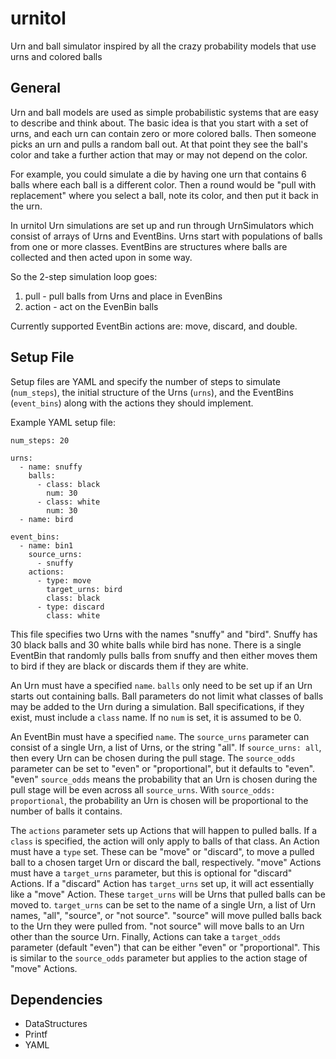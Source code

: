 urnitol
=======

Urn and ball simulator inspired by all the crazy probability models that use urns and colored balls


General
-------

Urn and ball models are used as simple probabilistic systems that are easy to describe and think about.  The basic idea is that you start with a set of urns, and each urn can contain zero or more colored balls.  Then someone picks an urn and pulls a random ball out.  At that point they see the ball's color and take a further action that may or may not depend on the color.

For example, you could simulate a die by having one urn that contains 6 balls where each ball is a different color.  Then a round would be "pull with replacement" where you select a ball, note its color, and then put it back in the urn.

In urnitol Urn simulations are set up and run through UrnSimulators which consist of arrays of Urns and EventBins.  Urns start with populations of balls from one or more classes.  EventBins are structures where balls are collected and then acted upon in some way.

So the 2-step simulation loop goes:

1. pull - pull balls from Urns and place in EvenBins
2. action - act on the EvenBin balls

Currently supported EventBin actions are: move, discard, and double.


Setup File
----------

Setup files are YAML and specify the number of steps to simulate (`num_steps`), the initial structure of the Urns (`urns`), and the EventBins (`event_bins`) along with the actions they should implement.

Example YAML setup file:

    num_steps: 20

    urns:
      - name: snuffy
        balls:
          - class: black
            num: 30
          - class: white
            num: 30
      - name: bird

    event_bins:
      - name: bin1
        source_urns:
          - snuffy
        actions:
          - type: move
            target_urns: bird
            class: black
          - type: discard
            class: white

This file specifies two Urns with the names "snuffy" and "bird".  Snuffy has 30 black balls and 30 white balls while bird has none.  There is a single EventBin that randomly pulls balls from snuffy and then either moves them to bird if they are black or discards them if they are white.

An Urn must have a specified `name`.  `balls` only need to be set up if an Urn starts out containing balls.  Ball parameters do not limit what classes of balls may be added to the Urn during a simulation.  Ball specifications, if they exist, must include a `class` name.  If no `num` is set, it is assumed to be 0.

An EventBin must have a specified `name`.  The `source_urns` parameter can consist of a single Urn, a list of Urns, or the string "all".  If `source_urns: all`, then every Urn can be chosen during the pull stage.  The `source_odds` parameter can be set to "even" or "proportional", but it defaults to "even".  "even" `source_odds` means the probability that an Urn is chosen during the pull stage will be even across all `source_urns`.  With `source_odds: proportional`, the probability an Urn is chosen will be proportional to the number of balls it contains.

The `actions` parameter sets up Actions that will happen to pulled balls.  If a `class` is specified, the action will only apply to balls of that class.  An Action must have a `type` set.  These can be "move" or "discard", to move a pulled ball to a chosen target Urn or discard the ball, respectively.  "move" Actions must have a `target_urns` parameter, but this is optional for "discard" Actions.  If a "discard" Action has `target_urns` set up, it will act essentially like a "move" Action.  These `target_urns` will be Urns that pulled balls can be moved to.  `target_urns` can be set to the name of a single Urn, a list of Urn names, "all", "source", or "not source".  "source" will move pulled balls back to the Urn they were pulled from.  "not source" will move balls to an Urn other than the source Urn.  Finally, Actions can take a `target_odds` parameter (default "even") that can be either "even" or "proportional".  This is similar to the `source_odds` parameter but applies to the action stage of "move" Actions.

Dependencies
------------

* DataStructures
* Printf
* YAML
